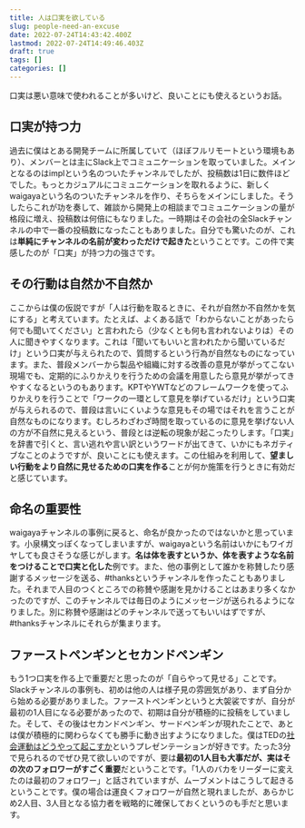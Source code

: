 ```yaml
---
title: 人は口実を欲している
slug: people-need-an-excuse
date: 2022-07-24T14:43:42.400Z
lastmod: 2022-07-24T14:49:46.403Z
draft: true
tags: []
categories: []
---
```

口実は悪い意味で使われることが多いけど、良いことにも使えるというお話。

## 口実が持つ力

過去に僕はとある開発チームに所属していて（ほぼフルリモートという環境もあり）、メンバーとは主にSlack上でコミュニケーションを取っていました。メインとなるのはimplという名のついたチャンネルでしたが、投稿数は1日に数件ほどでした。もっとカジュアルにコミュニケーションを取れるように、新しくwaigayaという名のついたチャンネルを作り、そちらをメインにしました。そうしたらこれが功を奏して、雑談から開発上の相談までコミュニケーションの量が格段に増え、投稿数は何倍にもなりました。一時期はその会社の全Slackチャンネルの中で一番の投稿数になったこともありました。自分でも驚いたのが、これは**単純にチャンネルの名前が変わっただけで起きた**ということです。この件で実感したのが「口実」が持つ力の強さです。

## その行動は自然か不自然か

ここからは僕の仮説ですが「人は行動を取るときに、それが自然か不自然かを気にする」と考えています。たとえば、よくある話で「わからないことがあったら何でも聞いてください」と言われたら（少なくとも何も言われないよりは）その人に聞きやすくなります。これは「聞いてもいいと言われたから聞いているだけ」という口実が与えられたので、質問するという行為が自然なものになっています。また、普段メンバーから製品や組織に対する改善の意見が挙がってこない現場でも、定期的にふりかえりを行うための会議を用意したら意見が挙がってきやすくなるというのもあります。KPTやYWTなどのフレームワークを使ってふりかえりを行うことで「ワークの一環として意見を挙げているだけ」という口実が与えられるので、普段は言いにくいような意見もその場ではそれを言うことが自然なものになります。むしろわざわざ時間を取っているのに意見を挙げない人の方が不自然に見えるという、普段とは逆転の現象が起こったりします。「口実」を辞書で引くと、言い逃れや言い訳というワードが出てきて、いかにもネガティブなことのようですが、良いことにも使えます。この仕組みを利用して、**望ましい行動をより自然に見せるための口実を作る**ことが何か施策を行うときに有効だと感じています。

## 命名の重要性

waigayaチャンネルの事例に戻ると、命名が良かったのではないかと思っています。小泉構文っぽくなってしまいますが、waigayaという名前はいかにもワイガヤしても良さそうな感じがします。**名は体を表すというか、体を表すような名前をつけることで口実と化した**例です。また、他の事例として誰かを称賛したり感謝するメッセージを送る、#thanksというチャンネルを作ったこともありました。それまで人目のつくところでの称賛や感謝を見かけることはあまり多くなかったのですが、このチャンネルでは毎日のようにメッセージが送られるようになりました。別に称賛や感謝はどのチャンネルで送ってもいいはずですが、#thanksチャンネルにそれらが集まります。

## ファーストペンギンとセカンドペンギン

もう1つ口実を作る上で重要だと思ったのが「自らやって見せる」ことです。Slackチャンネルの事例も、初めは他の人は様子見の雰囲気があり、まず自分から始める必要がありました。ファーストペンギンというと大袈裟ですが、自分が最初の1人目になる必要があったので、初期は自分が積極的に投稿をしていました。そして、その後はセカンドペンギン、サードペンギンが現れたことで、あとは僕が積極的に関わらなくても勝手に動き出すようになりました。僕はTEDの[社会運動はどうやって起こすか](https://www.ted.com/talks/derek_sivers_how_to_start_a_movement?language=ja)というプレゼンテーションが好きです。たった3分で見られるのでぜひ見て欲しいのですが、要は**最初の1人目も大事だが、実はその次のフォロワーがすごく重要**だということです。「1人のバカをリーダーに変えたのは最初のフォロワー」と話されていますが、ムーブメントはこうして起きるということです。僕の場合は運良くフォロワーが自然と現れましたが、あらかじめ2人目、3人目となる協力者を戦略的に確保しておくというのも手だと思います。

